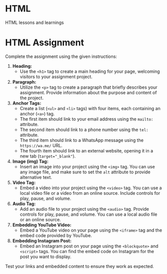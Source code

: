 # HTML
HTML lessons and learnings
# HTML Assignment

Complete the assignment using the given instructions:

1. **Heading:**
    - Use the `<h1>` tag to create a main heading for your page, welcoming visitors to your assignment project.
2. **Paragraph:**
    - Utilize the `<p>` tag to create a paragraph that briefly describes your assignment. Provide information about the purpose and content of the project.
3. **Anchor Tags:**
    - Create a list (`<ul>` and `<li>` tags) with four items, each containing an anchor (`<a>`) tag.
    - The first item should link to your email address using the `mailto:` attribute.
    - The second item should link to a phone number using the `tel:` attribute.
    - The third item should link to a WhatsApp message using the `https://wa.me/` URL.
    - The fourth item should link to an external website, opening it in a new tab (`target="_blank"`).
4. **Image (img) Tag:**
    - Insert an image into your project using the `<img>` tag. You can use any image file, and make sure to set the `alt` attribute to provide alternative text.
5. **Video Tag:**
    - Embed a video into your project using the `<video>` tag. You can use a local video file or a video from an online source. Include controls for play, pause, and volume.
6. **Audio Tag:**
    - Add an audio file to your project using the `<audio>` tag. Provide controls for play, pause, and volume. You can use a local audio file or an online source.
7. **Embedding YouTube Video:**
    - Embed a YouTube video on your page using the `<iframe>` tag and the embed code provided by YouTube.
8. **Embedding Instagram Post:**
    - Embed an Instagram post on your page using the `<blockquote>` and `<script>` tags. You can find the embed code on Instagram for the post you want to display.

Test your links and embedded content to ensure they work as expected.
